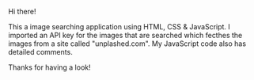 Hi there!

This a image searching application using HTML, CSS & JavaScript. I imported an API key for the images that are searched which fecthes the images from a site called "unplashed.com". My JavaScript code also has detailed comments.

Thanks for having a look!
